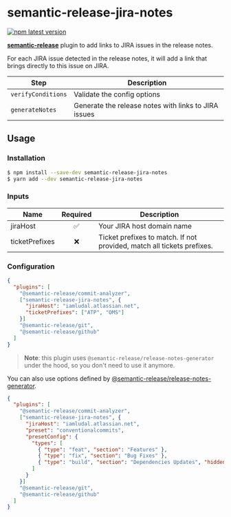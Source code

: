 # semantic-release-jira-notes

[![npm latest version](https://img.shields.io/npm/v/semantic-release-jira-notes/latest.svg)](https://www.npmjs.com/package/semantic-release-jira-notes)

[**semantic-release**](https://github.com/semantic-release/semantic-release) plugin to add links to
JIRA issues in the release notes.

For each JIRA issue detected in the release notes, it will add a link that brings directly to this issue on JIRA.


| Step               | Description                                          |
| ------------------ | ---------------------------------------------------- |
| `verifyConditions` | Validate the config options                          |
| `generateNotes`    | Generate the release notes with links to JIRA issues |


## Usage

### Installation

```bash
$ npm install --save-dev semantic-release-jira-notes
$ yarn add --dev semantic-release-jira-notes
```

### Inputs

| Name           | Required | Description                                                            |
| -------------- | :------: | ---------------------------------------------------------------------- |
| jiraHost       |    ✅     | Your JIRA host domain name                                             |
| ticketPrefixes |    ❌     | Ticket prefixes to match. If not provided, match all tickets prefixes. |

### Configuration

```json
{
  "plugins": [
    "@semantic-release/commit-analyzer",
    ["semantic-release-jira-notes", {
      "jiraHost": "iamludal.atlassian.net",
      "ticketPrefixes": ["ATP", "OMS"]
    }]
    "@semantic-release/git",
    "@semantic-release/github"
  ]
}
```

> **Note**: this plugin uses `@semantic-release/release-notes-generator` under the hood, so you don't need to use it anymore.

You can also use options defined by [@semantic-release/release-notes-generator](https://github.com/semantic-release/release-notes-generator#options).

```json
{
  "plugins": [
    "@semantic-release/commit-analyzer",
    ["semantic-release-jira-notes", {
      "jiraHost": "iamludal.atlassian.net",
      "preset": "conventionalcommits",
      "presetConfig": {
        "types": [
          { "type": "feat", "section": "Features" },
          { "type": "fix", "section": "Bug Fixes" },
          { "type": "build", "section": "Dependencies Updates", "hidden": false }
        ]
      }
    }]
    "@semantic-release/git",
    "@semantic-release/github"
  ]
}
```
